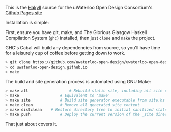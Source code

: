 This is the [Hakyll](http://jaspervdj.be/hakyll/) source for the uWaterloo Open Design Consortium's [Github Pages site](http://uwaterloo-open-design.github.io)

Installation is simple:

First, ensure you have git,  make, and The  Glorious Glasgow Haskell Compilation System (`ghc`) installed, then just `clone` and `make` the project.

GHC's Cabal will build any dependencies from source, so you'll have time for a leisurely cup of coffee before getting down to work.

``` bash
> git clone https://github.com/uwaterloo-open-design/uwaterloo-open-design.github.io
> cd uwaterloo-open-design.github.io
> make
```

The build and site generation process is automated using GNU Make:

``` bash
> make all  				# Rebuild static site, including all site content. Builds site executable if required.
> make 					# Equivalent to 'make'
> make site				# Build site generator executable from site.hs
> make clean 			# Remove all generated site content
> make distclean 	# Restore directory tree to initial sanitized state.
> make push 			# Deploy the current version of the _site directory to Github Pages.
```

That just about covers it.
